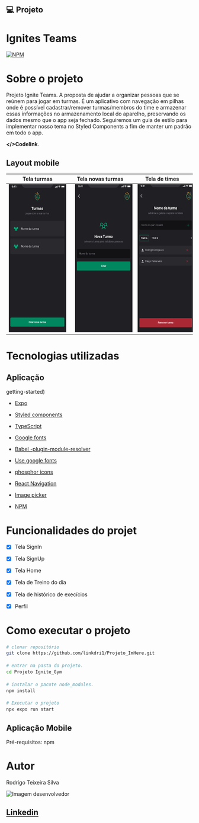 
## 💻 Projeto

# Ignites Teams

[![NPM](https://img.shields.io/npm/l/react)](https://github.com/linkdri1/Ignite_Teams/blob/main/LICENSE)

# Sobre o projeto
Projeto Ignite Teams. A proposta de ajudar a organizar pessoas que se reúnem para jogar em turmas. É um aplicativo com navegação em pilhas onde é possível cadastrar/remover turmas/membros do time e armazenar essas informações no armazenamento local do aparelho, preservando os dados mesmo que o app seja fechado. Seguiremos um guia de estilo para implementar nosso tema no Styled Components a fim de manter um padrão em todo o app.

 **</>Codelink**.


## Layout mobile

|  Tela turmas  | Tela novas turmas |  Tela de times   |
| ------------- | ----------------- | ---------------- | 
| <img src="./assets/imagem-1.png" width="200px" height="400px" style="padding-right: 10px;"/> | <img src="./assets/imagem-2.png" width="200px" height="400px" style="padding-left: 10px;"/> | <img src="./assets/imagem-3.png" width="200px" height="400px" style="padding-left: 10px;"/> |

# Tecnologias utilizadas
## Aplicação

getting-started)
- [Expo](https://docs.expo.dev/?utm_source=google&utm_medium=cpc&utm_content=search&gclid=CjwKCAjwxOymBhAFEiwAnodBLE4O6-g49a-HniPnrQt_l-6t_CNvui4z2_h31jUCUpesirHbFYmI_hoC39IQAvD_BwE)
- [Styled components](www.google.com/url)
- [TypeScript](https://www.typescriptlang.org/docs/)
- [Google fonts](https://docs.expo.dev/develop/user-interface/fonts/#use-a-google-font)
- [Babel -plugin-module-resolver](https://github.com/tleunen/babel-plugin-module-resolver#readme)

- [Use google fonts](https://docs.expo.dev/develop/user-interface/fonts/#use-a-google-font)
- [phosphor icons](https://phosphoricons.com)
- [React Navigation](https://reactnavigation.org)
- [Image picker](https://docs.expo.dev/versions/latest/sdk/imagepicker/)
- [NPM](https://docs.npmjs.com)


# Funcionalidades do projet

- [x] Tela SignIn 
- [x] Tela SignUp
- [x] Tela Home
- [x] Tela de Treino do dia 
- [x] Tela de histórico de execícios
- [x] Perfil


# Como executar o projeto

```bash
# clonar repositório
git clone https://github.com/linkdri1/Projeto_ImHere.git

# entrar na pasta do projeto.
cd Projeto Ignite_Gym

# instalar o pacote node_modules.
npm install

# Executar o projeto
npx expo run start
```
## Aplicação Mobile
Pré-requisitos: npm 

# Autor

Rodrigo Teixeira Silva

<img style = "width:200px" src="https://github.com/rodrigo-teixeira-silva.png" alt="Imagem desenvolvedor" >

## [Linkedin](https://www.linkedin.com/in/rodrigo-teixeira-silva/)


